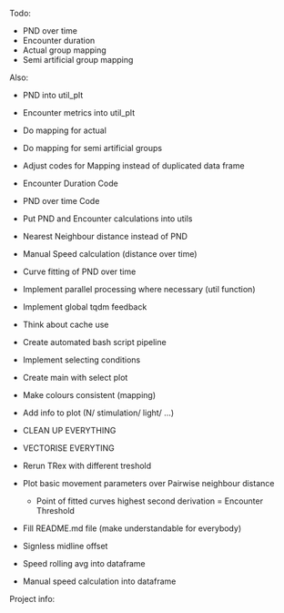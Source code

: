Todo:
- PND over time
- Encounter duration
- Actual group mapping
- Semi artificial group mapping

Also:
- PND into util_plt
- Encounter metrics into util_plt


- Do mapping for actual 
- Do mapping for semi artificial groups 
- Adjust codes for Mapping instead of duplicated data frame
- Encounter Duration Code
- PND over time Code
- Put PND and Encounter calculations into utils
- Nearest Neighbour distance instead of PND
- Manual Speed calculation (distance over time)
- Curve fitting of PND over time
- Implement parallel processing where necessary (util function)
- Implement global tqdm feedback
- Think about cache use
- Create automated bash script pipeline
- Implement selecting conditions
- Create main with select plot
- Make colours consistent (mapping)
- Add info to plot (N/ stimulation/ light/ …)
- CLEAN UP EVERYTHING
- VECTORISE EVERYTING
- Rerun TRex with different treshold
- Plot basic movement parameters over Pairwise neighbour distance
  - Point of fitted curves highest second derivation = Encounter Threshold
- Fill README.md file (make understandable for everybody)
- Signless midline offset
- Speed rolling avg into dataframe
- Manual speed calculation into dataframe

Project info:

